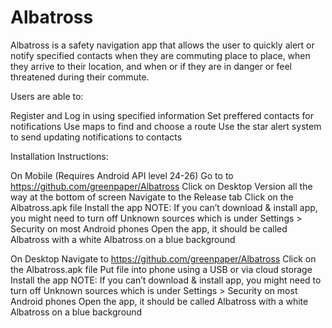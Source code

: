 # Albatross
Albatross is a safety navigation app that allows the user to quickly alert or notify specified contacts when they are commuting place to place, when they arrive to their location, and when or if they are in danger or feel threatened during their commute.

Users are able to:

Register and Log in using specified information
Set preffered contacts for notifications
Use maps to find and choose a route
Use the star alert system to send updating notifications to contacts

Installation Instructions:

On Mobile (Requires Android API level 24-26)
Go to to https://github.com/greenpaper/Albatross
Click on Desktop Version all the way at the bottom of screen
Navigate to the Release tab
Click on the Albatross.apk file
Install the app NOTE: If you can’t download & install app, you might need to turn off Unknown sources which is under Settings > Security on most Android phones
Open the app, it should be called Albatross with a white Albatross on a blue background

On Desktop
Navigate to https://github.com/greenpaper/Albatross
Click on the Albatross.apk file
Put file into phone using a USB or via cloud storage
Install the app NOTE: If you can’t download & install app, you might need to turn off Unknown sources which is under Settings > Security on most Android phones
Open the app, it should be called Albatross with a white Albatross on a blue background
